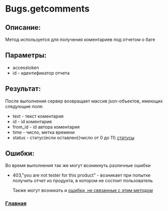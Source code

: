 # Bugs.getcomments

## Описание:
Метод используется для получения коментариев под отчетом о баге

## Параметры:
* accesstoken
* id - идентификатор отчета


## Результат:
После выполнения сервер возвращает массив json-объектов, имеющих следующие поля:
* text - текст коментария
* id - id коментария
* from_id - id автора коментария
* time - число, метка времени
* status - статус(если оставлен)(число от 0 до 11) [статусы](statuses.md)

## Ошибки:
Во время выполнения так же могут возникнуть различные ошибки
* 403,"you are not tester for this product" - возникает при попытке получить отчет из продукта, в котором не состоит пользователь

    Также могут возникать и [ошибки, не связанные с этим методом](errors.md "Список ошибок")

### [Главная](../docs.md "Главная страница документации")